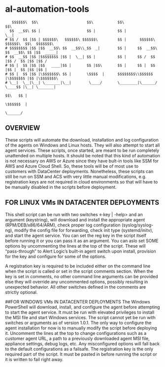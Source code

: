 # al-automation-tools


```
   $$$$$$\  $$\                      $$\           $$\                          $$\           
  $$  __$$\ $$ |                     $$ |          $$ |                         \__|          
# $$ /  $$ |$$ | $$$$$$\   $$$$$$\ $$$$$$\         $$ |      $$$$$$\   $$$$$$\  $$\  $$$$$$$\ 
# $$$$$$$$ |$$ |$$  __$$\ $$  __$$\\_$$  _|        $$ |     $$  __$$\ $$  __$$\ $$ |$$  _____|
# $$  __$$ |$$ |$$$$$$$$ |$$ |  \__| $$ |          $$ |     $$ /  $$ |$$ /  $$ |$$ |$$ /      
# $$ |  $$ |$$ |$$   ____|$$ |       $$ |$$\       $$ |     $$ |  $$ |$$ |  $$ |$$ |$$ |      
# $$ |  $$ |$$ |\$$$$$$$\ $$ |       \$$$$  |      $$$$$$$$\\$$$$$$  |\$$$$$$$ |$$ |\$$$$$$$\ 
# \__|  \__|\__| \_______|\__|        \____/       \________|\______/  \____$$ |\__| \_______|
                                                                    $$\   $$ |              
                                                                    \$$$$$$  |              
                                                                     \______/               
```




## OVERVIEW
These scripts will automate the download, installation and log configuration of the agents on Windows and Linux hosts. They will also attempt to start all
agent services. These scripts, once started, are meant to be run completely unattended on multiple hosts. It should be noted that this kind of automation 
is not necessary on AWS or Azure since they have bult-in tools like SSM for AWS and Azure Cloud Shell. So, these tools will be of most use to customers with 
DataCenter deployments. Nonetheless, these scripts can still be run on SSM and ACS with very little manual modifications, e.g. registration keys are not 
required in cloud environments so that will have to be manually disabled in the scripts before deployment.



## FOR LINUX VMs IN DATACENTER DEPLOYMENTS
This shell script can be run with two switches <-key | -help> and an argument (keystring), will download and install the appropriate agent (RPM/DEB/x86/64/ARM),
check proper log configuration (syslog/syslog-ng), modify the config file for forwarding, check init type (systemd/initv), and start the agent service. You can 
set the reg key in the script itself before running it or you can pass it as an argument. You can aslo set SOME options by uncommenting the lines at the top of
the script. These will “pass-through” to Alert Logic’s built-in agent switch upon install, provision for the key and configure for some of the options.

A registration key is required to be included either on the command line when the script is called or set in the script comments section. When the key is set in
comments, no other command line arguments can be provided else they will override any uncommented options, possibly resulting in unexpected behavior. All other
switches defined in the comments are strictly optional.


##FOR WINDOWS VMs IN DATACENTER DEPLOYMENTS
The Windows PowerShell will download, install, and configure the agent before attempting to start the agent service. It must be run with elevated privileges to
install the MSI file and start Windows services. The script cannot yet be run with switches or arguments as of version 1.0.1. The only way to configure the agent
installation for now is to manually modify the script before deploying it. Uncomment the lines at the top to change configurations such as a customer agent URL,
a path to a previously downloaded agent MSI file, appliance settings, debug logs, etc. Any misconfigured options will fall back to the default configurations as
a failsafe. The registration key is the only required part of the script. It must be pasted in before running the script or it is written to fail right away.



